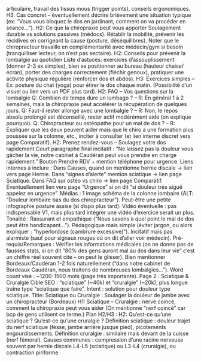 articulaire, travail des tissus mous (trigger points), conseils ergonomiques. H3: Cas concret – éventuellement décrire brièvement une situation typique (ex: “Vous vous bloquez le dos en jardinant, comment on va procéder en séance…”). H2: Ce que la chiropraxie peut vous apporter Soulagement durable vs solutions passives (médocs). Rétablir la mobilité, prévenir les récidives en corrigeant la cause (posture, déséquilibres). Noter que le chiropracteur travaille en complémentarité avec médecin/gym si besoin (tranquilliser lecteur, on n’est pas sectaire). H2: Conseils pour prévenir la lombalgie au quotidien Liste d’astuces: exercices d’assouplissement (donner 2-3 ex simples), bien se positionner au bureau (hauteur chaise/écran), porter des charges correctement (fléchir genoux), pratiquer une activité physique régulière (renforcer dos et abdos). H3: Exercices simples – Ex: posture du chat (yoga) pour étirer le dos chaque matin. (Possibilité d’un visuel ou lien vers un PDF plus tard). H2: FAQ – Vos questions sur la lombalgie Q: Combien de temps dure un lumbago ? – R: En général 1 à 2 semaines, mais la chiropraxie peut accélérer la récupération de quelques jours. Q: Faut-il rester allongé avec une lombalgie ? – R: Non, le repos absolu prolongé est déconseillé, rester actif modérément aide (on explique pourquoi). Q: Chiropracteur ou ostéopathe pour un mal de dos ? – R: Expliquer que les deux peuvent aider mais que le chiro a une formation plus poussée sur la colonne, etc., inciter à consulter (et lien interne discret vers page Comparatif). H2: Prenez rendez-vous – Soulagez votre dos rapidement Court paragraphe final incitatif : “Ne laissez pas la douleur vous gâcher la vie, notre cabinet à Caudéran peut vous prendre en charge rapidement.” Bouton Prendre RDV + mention téléphone pour urgence. Liens internes à inclure : Dans Causes, quand on mentionne hernie discale -> lien vers page Hernie. Dans “signes d’alerte” mention sciatique -> lien page Sciatique. Dans FAQ sur ostéo vs chiro -> lien page Comparatif. Éventuellement lien vers page “Urgence” si on dit “si douleur très aiguë appelez en urgence”. Médias : 1 image schéma de la colonne lombaire (ALT: “Douleur lombaire bas du dos chiropracteur”). Peut-être une petite infographie posture assise (si dispo plus tard). Vidéo éventuelle : pas indispensable V1, mais plus tard intégrer une vidéo d’exercice serait un plus. Tonalité : Rassurant et empathique (“Nous savons à quel point le mal de dos peut être handicapant…”). Pédagogique mais simple (éviter jargon, ou alors expliquer : “hyperlordose (cambrure excessive)”). Incitatif mais pas alarmiste (sauf pour signaux rouges où on dit d’aller voir médecin). Pré-requis/Remarques : Vérifier les informations médicales (on ne donne pas de fausses stats, si on dit “80% des gens auront mal au dos dans leur vie” c’est un chiffre réel souvent cité – on peut le glisser). Bien mentionner Bordeaux/Caudéran 1-2 fois naturellement (“dans notre cabinet de Bordeaux Caudéran, nous traitons de nombreuses lombalgies…”). Word count visé : ~1200-1500 mots (page très importante). Page 2 : Sciatique & Cruralgie Cible SEO : “sciatique” (~40k) et “cruralgie” (~20k), plus longue traîne type “sciatique que faire”. Intent : solution pour douleur type sciatique. Title: Sciatique ou Cruralgie : Soulager la douleur de jambe avec un chiropracteur (Bordeaux) H1: Sciatique – Cruralgie : nerve coincé, comment la chiropraxie peut vous aider (On mentionne “nerf coincé” car bcp de gens utilisent ce terme.) Plan H2/H3 : H2: Qu’est-ce qu’une sciatique ? Qu’est-ce qu’une cruralgie ? Définition sciatique : douleur trajet du nerf sciatique (fesse, jambe arrière jusque pied), picotements engourdissements. Définition cruralgie : similaire mais devant de la cuisse (nerf fémoral). Causes communes : compression d’une racine nerveuse souvent par hernie discale L4-L5 (sciatique) ou L3-L4 (cruralgie), ou contraction piriforme